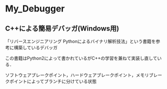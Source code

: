 # My_Debugger

## C++による簡易デバッガ(Windows用)
「リバースエンジニアリング Pythonによるバイナリ解析技法」という書籍を参考に構築しているデバッガ

この書籍はPython2によって書かれているがC++の学習を兼ねて実装し直している．

ソフトウェアブレークポイント，ハードウェアブレークポイント，メモリブレークポイントによってブランチに分けている状態
